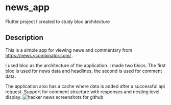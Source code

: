# news_app
Flutter project I created to study bloc architecture 

## Description

This is a simple app for viewing news and commentary from https://news.ycombinator.com/ .

I used bloc as the architecture of the application. I made two blocs. The first bloc is used for news data and headlines, the second is used for comment data. 

The application also has a cache where data is added after a successful api request. Support for comment structure with responses and nesting level display.
![hacker news screenshots for github](https://user-images.githubusercontent.com/74972418/115273906-ccc34a80-a148-11eb-9cf6-b4e9ae0287a6.png)
